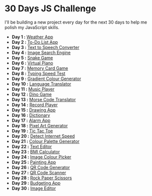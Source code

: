# 30 Days JS Challenge

I'll be building a new project every day for the next 30 days to help me polish my JavaScript skills.

- **Day 1 :** [Weather App](https://internetmadecoder.github.io/30-Days-JS-Challenge/day%201/)
- **Day 2 :** [To-Do List App](https://internetmadecoder.github.io/30-Days-JS-Challenge/Day%202/)
- **Day 3 :** [Text to Speech Converter](https://internetmadecoder.github.io/30-Days-JS-Challenge/Day%203/)
- **Day 4 :** [Image Search Engine](https://internetmadecoder.github.io/30-Days-JS-Challenge/Day%204/)
- **Day 5 :** [Snake Game](https://internetmadecoder.github.io/30-Days-JS-Challenge/Day%205/)
- **Day 6 :** [Virtual Piano](https://internetmadecoder.github.io/30-Days-JS-Challenge/Day%206/)
- **Day 7 :** [Memory Card Game](https://internetmadecoder.github.io/30-Days-JS-Challenge/Day%207/)
- **Day 8 :** [Typing Speed Test](https://internetmadecoder.github.io/30-Days-JS-Challenge/Day%208/)
- **Day 9 :** [Gradient Colour Generator](https://internetmadecoder.github.io/30-Days-JS-Challenge/Day%209/)
- **Day 10 :** [Language Translator](https://internetmadecoder.github.io/30-Days-JS-Challenge/Day%2010/)
- **Day 11 :** [Music Player](https://internetmadecoder.github.io/30-Days-JS-Challenge/Day%2011/)
- **Day 12 :** [Dino Game](https://internetmadecoder.github.io/30-Days-JS-Challenge/Day%2012/)
- **Day 13 :** [Morse Code Translator](https://internetmadecoder.github.io/30-Days-JS-Challenge/Day%2013/)
- **Day 14 :** [Record Player](https://internetmadecoder.github.io/30-Days-JS-Challenge/Day%2014/)
- **Day 15 :** [Drawing App](https://internetmadecoder.github.io/30-Days-JS-Challenge/Day%2015/)
- **Day 16 :** [Dictionary](https://internetmadecoder.github.io/30-Days-JS-Challenge/Day%2016/)
- **Day 17 :** [Alarm App](https://internetmadecoder.github.io/30-Days-JS-Challenge/Day%2017/)
- **Day 18 :** [Pixel Art Generator](https://internetmadecoder.github.io/30-Days-JS-Challenge/Day%2018/)
- **Day 19 :** [Tic Tac Toe](https://internetmadecoder.github.io/30-Days-JS-Challenge/Day%2019/)
- **Day 20 :** [Detect Internet Speed](https://internetmadecoder.github.io/30-Days-JS-Challenge/Day%2020/)
- **Day 21 :** [Colour Palette Generator](https://internetmadecoder.github.io/30-Days-JS-Challenge/Day%2021/)
- **Day 22 :** [Text Editor](https://internetmadecoder.github.io/30-Days-JS-Challenge/Day%2022/)
- **Day 23 :** [BMI Calculator](https://internetmadecoder.github.io/30-Days-JS-Challenge/Day%2023/)
- **Day 24 :** [Image Colour Picker](https://internetmadecoder.github.io/30-Days-JS-Challenge/Day%2024/)
- **Day 25 :** [Painting App](https://internetmadecoder.github.io/30-Days-JS-Challenge/Day%2025/)
- **Day 26 :** [QR Code Generator](https://internetmadecoder.github.io/30-Days-JS-Challenge/Day%2026/)
- **Day 27 :** [QR Code Scanner](https://internetmadecoder.github.io/30-Days-JS-Challenge/Day%2027/)
- **Day 28 :** [Rock Paper Scissors](https://internetmadecoder.github.io/30-Days-JS-Challenge/Day%2028/)
- **Day 29 :** [Budgeting App](https://internetmadecoder.github.io/30-Days-JS-Challenge/Day%2029/)
- **Day 30 :** [Image Editor](https://internetmadecoder.github.io/30-Days-JS-Challenge/Day%2030/)